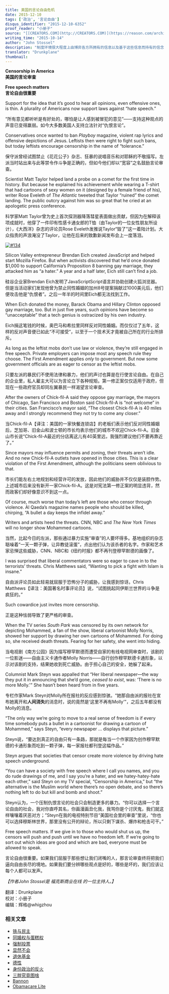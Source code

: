 ```yaml
---
title: 美国的言论自由危机
date: 2015-12-10
tags: ['政治', '言论自由']
disqus_identifier: "2015-12-10-6352"
proof_reader: "小册子"
source: "[[CREATORS.COM](http://CREATORS.COM)](https://reason.com/archives/2015/10/14/censorship-in-america)"
writing_time: "2015-10-14"
author: "John Stossel"
description: "制度环境很大程度上由博弈各方所拥有的信息以及基于这些信息而持有的信念和预期所决定，信息控制历来是砖制权力的一大基石，因而言论自由也是其他所有自由的前提，近年来，美国人向来保有言论自由正在遭受侵蚀，尽管规模还不大，但蚁穴之于大堤同样也是威胁。"
translator: "Drunkplane"
thumbnail:
---
```


**Censorship in America**  
**美国的言论审查**

**Free speech matters**  
**言论自由很重要**

Support for the idea that it’s good to hear all opinions, even offensive ones, is thin. A plurality of Americans now support laws against “hate speech.”

“所有意见都听听是有好处的，哪怕是让人感到被冒犯的意见”——支持这种观点的声音已变得羸弱。如今大多数美国人支持立法针对“仇恨言论”。

Conservatives once wanted to ban *Playboy* magazine, violent rap lyrics and offensive depictions of Jesus. Leftists then were right to fight such bans, but today leftists encourage censorship in the name of “tolerance.”

保守派曾经试图禁止《花花公子》杂志、狂暴的说唱音乐和对耶稣的不敬描写。左派当时站出来与此等禁令作斗争是正确的，但如今他们却以“宽容”之名鼓励言论审查。

Scientist Matt Taylor helped land a probe on a comet for the first time in history. But because he explained his achievement while wearing a T-shirt that had cartoons of sexy women on it (designed by a female friend of his), writer Rose Eveleth of *The Atlantic* tweeted that Taylor “ruined” the comet landing. The public outcry against him was so great that he cried at an apologetic press conference.

科学家Matt Taylor曾为史上首次探测器降落彗星表面做出贡献，但因为在解释该项成就时，他穿了一件印有性感卡通女郎的T恤（由Taylor的一位女性朋友所设计），《大西洋》杂志的评论员Rose Eveleth发推说Taylor“毁了”这一着陆计划。大众指责的声浪淹没了Taylor，让他在后来的致歉新闻发布会上一度落泪。

[![#134](https://headsalon.org/wordpress/wp-content/uploads/2015/12/134-300x150.jpg)](https://headsalon.org/wordpress/wp-content/uploads/2015/12/134.jpg)

Silicon Valley entrepreneur Brendan Eich created JavaScript and helped start Mozilla Firefox. But when activists discovered that he’d once donated $1,000 to support California’s Proposition 8 banning gay marriage, they attacked him as “a hater.” A year and a half later, Eich still can’t find a job.

硅谷企业家Brendan Eich发明了JavaScriptScript语言并协助创建火狐浏览器。但是当活动家们发现他曾为禁止同性婚姻的加州8号提案捐献过1000美元后，他们便攻击他是“仇恨者”。之后一年半的时间里Eich都无法找到工作。

When Eich donated the money, Barack Obama and Hillary Clinton opposed gay marriage, too. But in just five years, such opinions have become so “unacceptable” that a tech genius is ostracized by his own industry.

Eich捐这笔钱的时候，奥巴马和希拉里同样反对同性婚姻。而仅仅过了五年，这样的反对声音便已如此“不可接受”，以至于一个技术天才竟被自己所在的行业所排斥。

As long as the leftist mobs don’t use law or violence, they’re still engaged in free speech. Private employers can impose most any speech rule they choose. The First Amendment applies *only* to government. But now some government officials are as eager to censor as the leftist mobs.

只要左派的暴民们不使用法律和暴力，他们的声讨也算是在行使言论自由。在自己的企业里，私人雇主大可以为言论立下各种规矩。第一修正案仅仅适用于政府，但现在一些政府官员却同左翼暴民一样渴望言论审查。

After the owners of Chick-fil-A said they oppose gay marriage, the mayors of Chicago, San Francisco and Boston said Chick-fil-A is “not welcome” in their cities. San Francisco’s mayor said, “The closest Chick-fil-A is 40 miles away and I strongly recommend they not try to come any closer.”

当Chick-fil-A【译注：美国的一家快餐连锁店】的老板们表示他们反对同性婚姻后，芝加哥、旧金山和波士顿的市长均表示他们的城市不欢迎Chick-fil-A。旧金山市长说“Chick-fil-A最近的分店离这儿有40英里远，我强烈建议他们不要再靠近了。”

Since mayors may influence permits and zoning, their threats aren’t idle. And no new Chick-fil-A outlets have opened in those cities. This is a clear violation of the First Amendment, although the politicians seem oblivious to that.

市长们能左右土地规划和经营许可的发放，因此他们的威胁并不仅仅是装腔作势。上述城市后来没有新开一家Chick-fil-A。这是对宪法第一修正案的明显违背，然而政客们却好像意识不到这一点。

Of course, much worse than today’s left are those who censor through violence. Al Qaeda’s magazine names people who should be killed, chirping, “A bullet a day keeps the infidel away.”

Writers and artists heed the threats. CNN, NBC and *The New York Times* will no longer show Mohammed cartoons.

当然，比起今日的左派，那些通过暴力实施“审查”的人要坏得多。基地组织的杂志聒噪着“一天一颗子弹，让异教徒滚蛋”，点出他们认为该杀者的名字。作家和艺术家忌惮这些威胁，CNN、NBC和《纽约时报》都不再刊登穆罕默德的画像了。

I was surprised that liberal commentators were so eager to cave in to the terrorists’ threats. Chris Matthews said, “Wanting to pick a fight with Islam is insane.”

自由派评论员如此轻易就屈服于恐怖分子的威胁，让我感到惊讶。Chris Matthews【译注：美国著名时事评论员】说，“试图挑起同伊斯兰世界的斗争是疯狂的。”

Such cowardice just invites more censorship.

正是这种怯弱导致了更严格的审查。

When the TV series *South Park* was censored by its own network for depicting Mohammed, a fan of the show, liberal cartoonist Molly Norris, showed her support by drawing her own cartoons of Mohammed. For doing so, she received death threats. Fearing for her safety, she went into hiding.

当电视剧《南方公园》因为描写穆罕默德而遭受自家的有线电视网审查时，该剧的一位影迷——自由主义卡通作者Molly Norris——自行创作穆罕默德卡通形象，以示对该剧的支持，结果她收到死亡威胁。由于担心自己的安全，她躲了起来。

Columnist Mark Steyn was appalled that “Her liberal newspaper—the way they put it in announcing that she’d gone, *ceased to exist*, was: ‘There is no more Molly.'” She hasn’t been heard from in five years.

专栏作家Mark Steyn对Molly所在报社的反应感到惊骇。“她那自由派的报社在宣布她离开和**人间消失**的消息时，说的竟然是‘这里不再有Molly’”，之后五年都没有Molly的消息。

“The only way we’re going to move to a real sense of freedom is if every time somebody puts a bullet in a cartoonist for drawing a cartoon of Mohammed,” says Steyn, “every newspaper … displays that picture.”

Steyn说，“要达到真正的自由只有一条路，那就是每当一个作家因为创作穆罕默德的卡通形象而吃到一颗子弹，每一家报社都刊登这幅作品。”

Steyn argues that societies that censor create more violence by driving hate speech underground.

“You can have a society with free speech where I call you names, and you do rude drawings of me, and I say you’re a hater, and we hatey-hatey-hate each other,” said Steyn on my TV special, “Censorship in America,” but “the alternative is the Muslim world where there’s no open debate, and so there’s nothing left to do but kill and bomb and shoot.”

Steyn认为，一个压制仇恨言论的社会只会制造更多的暴力。“你可以选择一个言论自由的社会，我对你直呼其名，你画漫画丑化我，我骂你是个讨厌鬼，我们就这样嚷嚷着厌恶对方；”Steyn在我的电视特别节目“美国社会里的审查”里说，“你也可以选择穆斯林世界，那里没有公开的辩论，所以只剩下谋杀、爆炸和枪击可干。”

Free speech matters. If we give in to those who would shut us up, the censors will push and push until we have no freedom left. If we’re going to sort out which ideas are good and which are bad, everyone must be allowed to speak.

言论自由很重要。如果我们屈服于那些想让我们闭嘴的人，那言论审查终将把我们逼向自由丧尽的境地。如果我们要分辨哪些观点是好的，哪些是坏的，我们应该让每个人都可以发声。

*【作者John Stossel是 福克斯商业在线 的一位主持人。】*


翻译：Drunkplane  
校对：小册子  
编辑：辉格@whigzhou


### 相关文章

* [铁与民主](https://headsalon.org/archives/7815.html "铁与民主")
* [同婚权与蛋糕权](https://headsalon.org/archives/7813.html "同婚权与蛋糕权")
* [强制投票](https://headsalon.org/archives/7799.html "强制投票")
* [显然不会](https://headsalon.org/archives/7797.html "显然不会")
* [退休基金](https://headsalon.org/archives/7795.html "退休基金")
* [德性](https://headsalon.org/archives/7777.html "德性")
* [身份政治的反火](https://headsalon.org/archives/7643.html "身份政治的反火")
* [三胖究竟图啥](https://headsalon.org/archives/7639.html "三胖究竟图啥")
* [Bannon](https://headsalon.org/archives/7682.html "Bannon")
* [Obamacare Lite](https://headsalon.org/archives/7664.html "Obamacare Lite")
